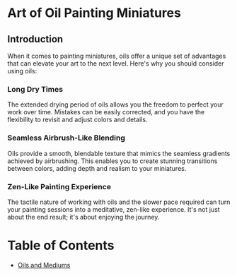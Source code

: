 # Art of Oil Painting Miniatures

## Introduction

When it comes to painting miniatures, oils offer a unique set of advantages that can elevate your art to the next level. Here's why you should consider using oils:

### Long Dry Times

The extended drying period of oils allows you the freedom to perfect your work over time. Mistakes can be easily corrected, and you have the flexibility to revisit and adjust colors and details.

### Seamless Airbrush-Like Blending

Oils provide a smooth, blendable texture that mimics the seamless gradients achieved by airbrushing. This enables you to create stunning transitions between colors, adding depth and realism to your miniatures.

### Zen-Like Painting Experience

The tactile nature of working with oils and the slower pace required can turn your painting sessions into a meditative, zen-like experience. It's not just about the end result; it's about enjoying the journey.

# Table of Contents

- [Oils and Mediums](oils-and-mediums.md)